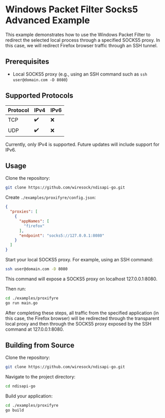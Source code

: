 # Windows Packet Filter Socks5 Advanced Example

This example demonstrates how to use the Windows Packet Filter to redirect the selected local process through a specified SOCKS5 proxy. In this case, we will redirect Firefox browser traffic through an SSH tunnel.

## Prerequisites

* Local SOCKS5 proxy (e.g., using an SSH command such as `ssh user@domain.com -D 8080`)

## Supported Protocols

| Protocol | IPv4 | IPv6 |
|----------|------|------|
| TCP      | ✔️   | ❌   |
| UDP      | ✔️   | ❌   |

Currently, only IPv4 is supported. Future updates will include support for IPv6.

## Usage
Clone the repository:

```sh
git clone https://github.com/wiresock/ndisapi-go.git
```

Create `./examples/proxifyre/config.json`:

```json
{
  "proxies": [
    {
      "appNames": [
        "firefox"
      ],
      "endpoint": "socks5://127.0.0.1:8080"
    }
  ]
}
```

Start your local SOCKS5 proxy. For example, using an SSH command:

```sh
ssh user@domain.com -D 8080
```

This command will expose a SOCKS5 proxy on localhost 127.0.0.1:8080.

Then run:

```sh
cd ./examples/proxifyre
go run main.go
```

After completing these steps, all traffic from the specified application (in this case, the Firefox browser) will be redirected through the transparent local proxy and then through the SOCKS5 proxy exposed by the SSH command at 127.0.0.1:8080.

## Building from Source

Clone the repository:

```sh
git clone https://github.com/wiresock/ndisapi-go.git
```

Navigate to the project directory:

```sh
cd ndisapi-go
```

Build your application:

```sh
cd ./examples/proxifyre
go build
```
